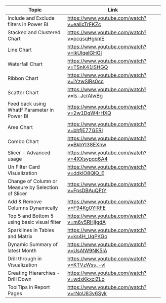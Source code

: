 | Topic | Link |
| ----- | ---- |
| Include and Exclude filters in Power BI |	https://www.youtube.com/watch?v=ealIcTrFKZc |
| Stacked and Clustered Chart |	https://www.youtube.com/watch?v=pcqsqHgknlE |
| Line Chart |	https://www.youtube.com/watch?v=lkUIqeIGHGI |
| Waterfall Chart|	https://www.youtube.com/watch?v=TSnK41lSHGQ |
| Ribbon Chart|	https://www.youtube.com/watch?v=iYzwSlRs0cc |
| Scatter Chart|	https://www.youtube.com/watch?v=Is-JcrAlwBg |
| Feed back using WhatIf Parameter in Power BI|	https://www.youtube.com/watch?v=2w1DqW4rHXQ |
| Area Chart|	https://www.youtube.com/watch?v=bhfjE77GERI |
| Combo Chart|	https://www.youtube.com/watch?v=BkbYI38EXnw |
| Slicer - Advanced usage|	https://www.youtube.com/watch?v=4XXsypqq6A4 |
| Un Filter Card Visualization | https://www.youtube.com/watch?v=ddklO8QlQ_E |
| Change of Column or Measure by Selection of Slicer | https://www.youtube.com/watch?v=FpsDBAuQFtY |
| Add & Remove Columns Dynamically | https://www.youtube.com/watch?v=F94Kg0YlRFE |
| Top 5 and Bottom 5 using basic visual filter | https://www.youtube.com/watch?v=m6v5RHjIgdA |
| Sparklines in Tables and Matrix | https://www.youtube.com/watch?v=ks4H_UqPKGo |
| Dynamic Summary of latest Month | https://www.youtube.com/watch?v=UsAlW9NK5iA |
| Drill through in Visualization | https://www.youtube.com/watch?v=KTVzWss_-vI |
| Creating Hierarchies - Drill Down | https://www.youtube.com/watch?v=wdxKkxciZLo |
| ToolTips in Report Pages | https://www.youtube.com/watch?v=rNoU83v6Syk |
